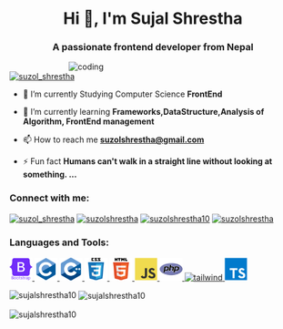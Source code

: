 <h1 align="center">Hi 👋, I'm Sujal Shrestha</h1>
<h3 align="center">A passionate frontend developer from Nepal</h3>
<img align="right" alt="coding" width="400" src="https://user-images.githubusercontent.com/55389276/140866485-8fb1c876-9a8f-4d6a-98dc-08c4981eaf70.gif">
<p align="left"> <a href="https://twitter.com/suzol_shrestha" target="blank"><img src="https://img.shields.io/twitter/follow/suzol_shrestha?logo=twitter&style=for-the-badge" alt="suzol_shrestha" /></a> </p>

- 🔭 I’m currently Studying Computer Science **FrontEnd**

- 🌱 I’m currently learning **Frameworks,DataStructure,Analysis of Algorithm, FrontEnd management**

- 📫 How to reach me **suzolshrestha@gmail.com**

- ⚡ Fun fact **Humans can't walk in a straight line without looking at something. ...**

<h3 align="left">Connect with me:</h3>
<p align="left">
<a href="https://twitter.com/suzol_shrestha" target="blank"><img align="center" src="https://raw.githubusercontent.com/rahuldkjain/github-profile-readme-generator/master/src/images/icons/Social/twitter.svg" alt="suzol_shrestha" height="30" width="40" /></a>
<a href="https://linkedin.com/in/suzolshrestha" target="blank"><img align="center" src="https://raw.githubusercontent.com/rahuldkjain/github-profile-readme-generator/master/src/images/icons/Social/linked-in-alt.svg" alt="suzolshrestha" height="30" width="40" /></a>
<a href="https://fb.com/suzolshrestha10" target="blank"><img align="center" src="https://raw.githubusercontent.com/rahuldkjain/github-profile-readme-generator/master/src/images/icons/Social/facebook.svg" alt="suzolshrestha10" height="30" width="40" /></a>
<a href="https://instagram.com/suzolshrestha" target="blank"><img align="center" src="https://raw.githubusercontent.com/rahuldkjain/github-profile-readme-generator/master/src/images/icons/Social/instagram.svg" alt="suzolshrestha" height="30" width="40" /></a>
</p>

<h3 align="left">Languages and Tools:</h3>
<p align="left"> <a href="https://getbootstrap.com" target="_blank" rel="noreferrer"> <img src="https://raw.githubusercontent.com/devicons/devicon/master/icons/bootstrap/bootstrap-plain-wordmark.svg" alt="bootstrap" width="40" height="40"/> </a> <a href="https://www.cprogramming.com/" target="_blank" rel="noreferrer"> <img src="https://raw.githubusercontent.com/devicons/devicon/master/icons/c/c-original.svg" alt="c" width="40" height="40"/> </a> <a href="https://www.w3schools.com/cpp/" target="_blank" rel="noreferrer"> <img src="https://raw.githubusercontent.com/devicons/devicon/master/icons/cplusplus/cplusplus-original.svg" alt="cplusplus" width="40" height="40"/> </a> <a href="https://www.w3schools.com/css/" target="_blank" rel="noreferrer"> <img src="https://raw.githubusercontent.com/devicons/devicon/master/icons/css3/css3-original-wordmark.svg" alt="css3" width="40" height="40"/> </a> <a href="https://www.w3.org/html/" target="_blank" rel="noreferrer"> <img src="https://raw.githubusercontent.com/devicons/devicon/master/icons/html5/html5-original-wordmark.svg" alt="html5" width="40" height="40"/> </a> <a href="https://developer.mozilla.org/en-US/docs/Web/JavaScript" target="_blank" rel="noreferrer"> <img src="https://raw.githubusercontent.com/devicons/devicon/master/icons/javascript/javascript-original.svg" alt="javascript" width="40" height="40"/> </a> <a href="https://www.php.net" target="_blank" rel="noreferrer"> <img src="https://raw.githubusercontent.com/devicons/devicon/master/icons/php/php-original.svg" alt="php" width="40" height="40"/> </a> <a href="https://tailwindcss.com/" target="_blank" rel="noreferrer"> <img src="https://www.vectorlogo.zone/logos/tailwindcss/tailwindcss-icon.svg" alt="tailwind" width="40" height="40"/> </a> <a href="https://www.typescriptlang.org/" target="_blank" rel="noreferrer"> <img src="https://raw.githubusercontent.com/devicons/devicon/master/icons/typescript/typescript-original.svg" alt="typescript" width="40" height="40"/> </a> </p>

<p><img align="left" src="https://github-readme-stats.vercel.app/api/top-langs?username=sujalshrestha10&show_icons=true&locale=en&layout=compact" alt="sujalshrestha10" /></p>

<p>&nbsp;<img align="center" src="https://github-readme-stats.vercel.app/api?username=sujalshrestha10&show_icons=true&locale=en" alt="sujalshrestha10" /></p>

<p><img align="center" src="https://github-readme-streak-stats.herokuapp.com/?user=sujalshrestha10&" alt="sujalshrestha10" /></p>
